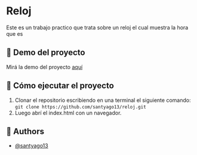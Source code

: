 # Reloj

Este es un trabajo practico que trata sobre un reloj el cual muestra la hora que es

## 🔗 Demo del proyecto
Mirá la demo del proyecto [aquí](https://relojjj.netlify.app/)

## 🚀 Cómo ejecutar el  proyecto
1. Clonar el repositorio escribiendo en una terminal el siguiente comando: `git clone https://github.com/santyago13/reloj.git`
1. Luego abrí el index.html con un navegador.

## 👥 Authors

- [@santyago13](https://www.github.com/santyago13)
